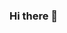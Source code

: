 ### Hi there 👋

<!--
**AidenMains7/AidenMains7** is a ✨ _special_ ✨ repository because its `README.md` (this file) appears on your GitHub profile.

Here are some ideas to get you started:

- 🔭 I’m currently working on ... my associate's degree
- 🌱 I’m currently learning ... computer science
- 👯 I’m looking to collaborate on ... life? or a song. something not as cheesy.
- 🤔 I’m looking for help with ... both of the above.
- 💬 Ask me about ... prog rock and jazz
- 📫 How to reach me: ... through GitHub.
- 😄 Pronouns: ... he/him
- ⚡ Fun fact: ... I play the saxophone
-->
